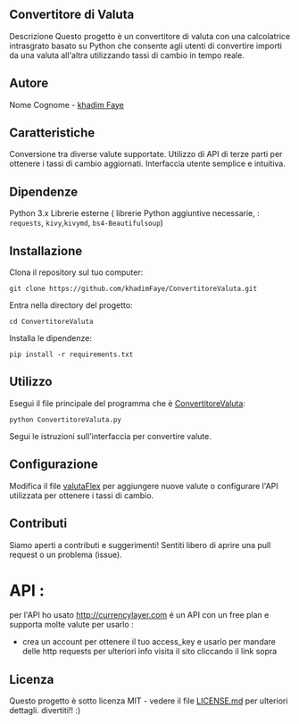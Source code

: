 ## Convertitore di Valuta
Descrizione
Questo progetto è un convertitore di valuta con una calcolatrice intrasgrato  basato su Python che consente agli utenti di convertire importi da una valuta all'altra utilizzando tassi di cambio in tempo reale.

## Autore
Nome Cognome - [khadim Faye](https://github.com/khadimFaye)


## Caratteristiche
Conversione tra diverse valute supportate.
Utilizzo di API di terze parti per ottenere i tassi di cambio aggiornati.
Interfaccia utente semplice e intuitiva.

## Dipendenze
Python 3.x
Librerie esterne ( librerie Python aggiuntive necessarie, : `requests`, `kivy`,`kivymd`, `bs4-Beautifulsoup`)

## Installazione
Clona il repository sul tuo computer:
``` 
git clone https://github.com/khadimFaye/ConvertitoreValuta.git
```
Entra nella directory del progetto:
```
cd ConvertitoreValuta
```
Installa le dipendenze:
```
pip install -r requirements.txt
```
## Utilizzo
Esegui il file principale del programma che è [ConvertitoreValuta](https://github.com/khadimFaye/ConvertitoreValuta/blob/main/ConvertitoreValuta.py):
```
python ConvertitoreValuta.py
```
Segui le istruzioni sull'interfaccia per convertire valute.

## Configurazione
Modifica il file [valutaFlex](https://github.com/khadimFaye/ConvertitoreValuta/blob/main/valutaFlex.py) per aggiungere nuove valute o configurare l'API utilizzata per ottenere i tassi di cambio.
## Contributi
Siamo aperti a contributi e suggerimenti! Sentiti libero di aprire una pull request o un problema (issue).
 # API :
 per l'API ho usato http://currencylayer.com
 é un API con un free plan e supporta molte valute
 per usarlo :
 - crea un account per ottenere il tuo access_key e usarlo per mandare delle  http requests
   per ulteriori info visita il sito cliccando il link sopra 
 

## Licenza
Questo progetto è sotto licenza MIT - vedere il file [LICENSE.md](https://github.com/khadimFaye/ConvertitoreValuta/blob/main/LICENSE) per ulteriori dettagli.
divertiti!! :)

